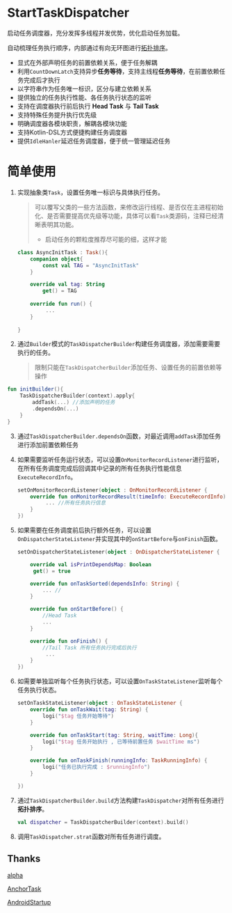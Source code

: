 # StartTaskDispatcher

启动任务调度器，充分发挥多线程并发优势，优化启动任务加载。

自动梳理任务执行顺序，内部通过有向无环图进行[拓扑排序](https://juejin.cn/post/6873233326186954765)。

- 显式在外部声明任务的前置依赖关系，便于任务解耦
- 利用`CountDownLatch`支持异步**任务等待**，支持主线程**任务等待**，在前置依赖任务完成后才执行
- 以字符串作为任务唯一标识，区分与建立依赖关系
- 提供独立的任务执行性能、各任务执行状态的监听
- 支持在调度器执行前后执行 **Head Task** 与 **Tail Task**
- 支持特殊任务提升执行优先级
- 明确调度器各模块职责，解耦各模块功能
- 支持Kotlin-DSL方式便捷构建任务调度器
- 提供`IdleHanler`延迟任务调度器，便于统一管理延迟任务





# 简单使用

1. 实现抽象类`Task`，设置任务唯一标识与具体执行任务。

   > 可以覆写父类的一些方法函数，来修改运行线程、是否仅在主进程初始化、是否需要提高优先级等功能，具体可以看`Task`类源码，注释已经清晰表明其功能。
   >
   > - 启动任务的颗粒度推荐尽可能的细，这样才能

   ``` kotlin
   class AsyncInitTask : Task(){
       companion object{
           const val TAG = "AsyncInitTask"
       }
   
       override val tag: String
           get() = TAG
       
       override fun run() {
          	... 
       }
   	
   }
   ```

2. 通过`Builder`模式的`TaskDispatcherBuilder`构建任务调度器，添加需要需要执行的任务。

   > 限制只能在`TaskDispatcherBuilder`添加任务、设置任务的前置依赖等操作

``` kotlin
fun initBuilder(){
    TaskDispatcherBuilder(context).apply{
	    addTask(...) //添加声明的任务
    	.dependsOn(...) 
    }
}

```

3. 通过`TaskDispatcherBuilder.dependsOn`函数，对最近调用`addTask`添加任务进行添加前置依赖任务

4. 如果需要监听任务运行状态，可以设置`OnMonitorRecordListener`进行监听，在所有任务调度完成后回调其中记录的所有任务执行性能信息`ExecuteRecordInfo`。

   ``` kotlin
   setOnMonitorRecordListener(object : OnMonitorRecordListener {
       override fun onMonitorRecordResult(timeInfo: ExecuteRecordInfo) {
         	...	//所有任务执行信息
       }
   })
   ```

5. 如果需要在任务调度前后执行额外任务，可以设置`OnDispatcherStateListener`并实现其中的`onStartBefore`与`onFinish`函数。

   ``` kotlin
   setOnDispatcherStateListener(object : OnDispatcherStateListener {
   
       override val isPrintDependsMap: Boolean
       	get() = true
   
       override fun onTaskSorted(dependsInfo: String) {
           ... //
       }
   
       override fun onStartBefore() {
           //Head Task
           ...
       }
   
       override fun onFinish() {
           //Tail Task 所有任务执行完成后执行
          	... 
       }
   })
   ```

   

6. 如需要单独监听每个任务执行状态，可以设置`OnTaskStateListener`监听每个任务执行状态。

   ``` kotlin
   setOnTaskStateListener(object : OnTaskStateListener {
       override fun onTaskWait(tag: String) {
           logi("$tag 任务开始等待")
       }
   
       override fun onTaskStart(tag: String, waitTime: Long){
           logi("$tag 任务开始执行 , 已等待前置任务 $waitTime ms")
       }
   
       override fun onTaskFinish(runningInfo: TaskRunningInfo) {
           logi("任务已执行完成 : $runningInfo")
       }
   
   })
   ```

7. 通过`TaskDispatcherBuilder.build`方法构建`TaskDispatcher`对所有任务进行**拓扑排序**。

   ``` kotlin
   val dispatcher = TaskDispatcherBuilder(context).build()
   ```

8. 调用`TaskDispatcher.strat`函数对所有任务进行调度。

## 

## 

## Thanks

[alpha](https://github.com/alibaba/alpha)

[AnchorTask](https://github.com/gdutxiaoxu/AnchorTask)

[AndroidStartup](https://github.com/Leifzhang/AndroidStartup)